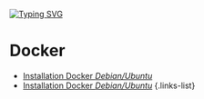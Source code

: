 [![Typing SVG](https://readme-typing-svg.demolab.com?font=Fira+Code&weight=600&size=30&duration=3000&pause=600&width=435&lines=Conteneurisation)](https://git.io/typing-svg)

# Docker
- [Installation Docker *Debian/Ubuntu*](/install-docker)
- [Installation Docker *Debian/Ubuntu*](/install-docker)
{.links-list}
